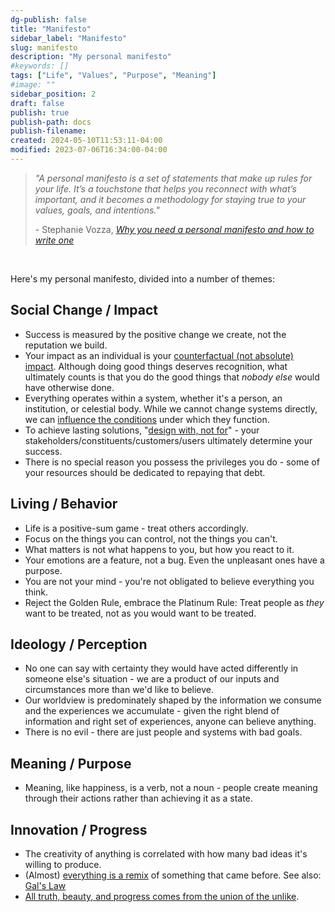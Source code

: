 ```yaml
---
dg-publish: false
title: "Manifesto"
sidebar_label: "Manifesto"
slug: manifesto 
description: "My personal manifesto"
#keywords: []
tags: ["Life", "Values", "Purpose", "Meaning"]
#image: ""
sidebar_position: 2
draft: false
publish: true
publish-path: docs
publish-filename:
created: 2024-05-10T11:53:11-04:00
modified: 2023-07-06T16:34:00-04:00
---
```


> *"A personal manifesto is a set of statements that make up rules for your life. It’s a touchstone that helps you reconnect with what’s important, and it becomes a methodology for staying true to your values, goals, and intentions."*
>
> \- Stephanie Vozza, *[Why you need a personal manifesto and how to write one](https://www.fastcompany.com/90793500/why-you-need-a-personal-manifesto-and-how-to-write-one)*

<br />

Here's my personal manifesto, divided into a number of themes:

## Social Change / Impact
- Success is measured by the positive change we create, not the reputation we build.
- Your impact as an individual is your [counterfactual (not absolute) impact](https://probablygood.org/core-concepts/counterfactual-impact/). Although doing good things deserves recognition, what ultimately counts is that you do the good things that *nobody else* would have otherwise done.
- Everything operates within a system, whether it's a person, an institution, or celestial body. While we cannot change systems directly, we can [influence the conditions](https://donellameadows.org/archives/leverage-points-places-to-intervene-in-a-system/) under which they function.
- To achieve lasting solutions, "[design with, not for](https://www.howtomakesenseofanymess.com/chapter4/92/design-with-not-for/#:~:text=It's%20important%20to%20discuss%20and,about%20it%20with%20other%20people.)" - your stakeholders/constituents/customers/users ultimately determine your success.
- There is no special reason you possess the privileges you do - some of your resources should be dedicated to repaying that debt.

## Living / Behavior
- Life is a positive-sum game - treat others accordingly.
- Focus on the things you can control, not the things you can't.
- What matters is not what happens to you, but how you react to it.
- Your emotions are a feature, not a bug. Even the unpleasant ones have a purpose.
- You are not your mind - you're not obligated to believe everything you think.
- Reject the Golden Rule, embrace the Platinum Rule: Treat people as *they* want to be treated, not as you would want to be treated.

## Ideology / Perception
- No one can say with certainty they would have acted differently in someone else's situation - we are a product of our inputs and circumstances more than we'd like to believe.
- Our worldview is predominately shaped by the information we consume and the experiences we accumulate - given the right blend of information and right set of experiences, anyone can believe anything.
- There is no evil - there are just people and systems with bad goals.

## Meaning / Purpose
- Meaning, like happiness, is a verb, not a noun - people create meaning through their actions rather than achieving it as a state.

## Innovation / Progress
- The creativity of anything is correlated with how many bad ideas it's willing to produce.
- (Almost) [everything is a remix](https://www.youtube.com/watch?v=X9RYuvPCQUA&list=PLDQ6BYd73QHxgeNJPX8yZRcp8wF_B_tph&index=2) of something that came before. See also: [Gal's Law](http://principles-wiki.net/principles:gall_s_law)
- [All truth, beauty, and progress comes from the union of the unlike](https://fanlore.org/wiki/IDIC_(glossary_term)#:~:text=Infinite%20Diversity%20in%20Infinite%20Combinations%20represents%20a%20Vulcan%20belief%20that%20beauty%2C%20growth%2C%20progress%20%2D%2D%20all%20result%20from%20the%20union%20of%20the%20unlike.).